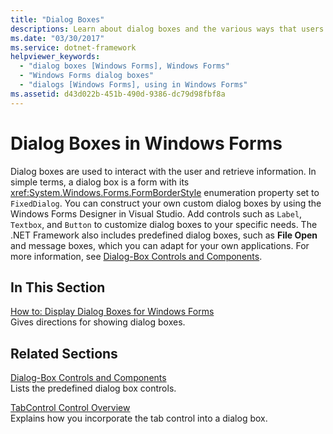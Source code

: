 ```yaml
---
title: "Dialog Boxes"
descriptions: Learn about dialog boxes and the various ways that users can interact with them. Also learn how to create custom dialog boxes with Windows Forms Designer. 
ms.date: "03/30/2017"
ms.service: dotnet-framework
helpviewer_keywords: 
  - "dialog boxes [Windows Forms], Windows Forms"
  - "Windows Forms dialog boxes"
  - "dialogs [Windows Forms], using in Windows Forms"
ms.assetid: d43d022b-451b-490d-9386-dc79d98fbf8a
---
```

# Dialog Boxes in Windows Forms

Dialog boxes are used to interact with the user and retrieve information. In simple terms, a dialog box is a form with its <xref:System.Windows.Forms.FormBorderStyle> enumeration property set to `FixedDialog`. You can construct your own custom dialog boxes by using the Windows Forms Designer in Visual Studio. Add controls such as `Label`, `Textbox`, and `Button` to customize dialog boxes to your specific needs. The .NET Framework also includes predefined dialog boxes, such as **File Open** and message boxes, which you can adapt for your own applications. For more information, see [Dialog-Box Controls and Components](./controls/dialog-box-controls-and-components-windows-forms.md).  
  
## In This Section  

[How to: Display Dialog Boxes for Windows Forms](how-to-display-dialog-boxes-for-windows-forms.md)  
Gives directions for showing dialog boxes.  
  
## Related Sections  

[Dialog-Box Controls and Components](./controls/dialog-box-controls-and-components-windows-forms.md)  
Lists the predefined dialog box controls.  
  
[TabControl Control Overview](./controls/tabcontrol-control-overview-windows-forms.md)  
Explains how you incorporate the tab control into a dialog box.
